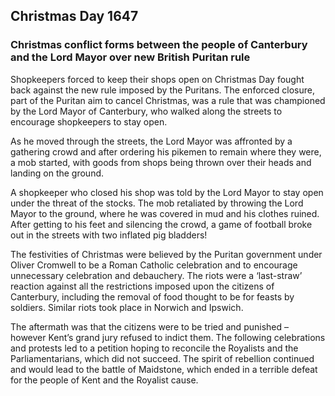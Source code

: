 <param ve-config 
       title="Plum Pudding Riots: Chaos in Canterbury"
       author="Hannah"
       banner="https://upload.wikimedia.org/wikipedia/commons/8/8c/Military_Odyssey_2007_English_Civil_War_Reenactment_-_1259557156.jpg" 
       layout="vertical">

<param ve-entity title="Canterbury" eid="Q29303">
<param ve-entity title="Christmas Day" eid="Q2703710">
<param ve-entity title="1647" eid="Q6935">
<param ve-entity title="Christmas" eid="Q19809">
<param ve-entity title="Lord Mayor" eid="Q11902879">
<param ve-entity title="British" eid="Q842438">
<param ve-entity title="Puritan" eid="Q137073">
<param ve-entity title="pikemen" eid="Q1778520">
<param ve-entity title="Oliver Cromwell" eid="Q44279">
<param ve-entity title="Roman Catholic" eid="Q7361618">
<param ve-entity title="Norwich" eid="Q130191">
<param ve-entity title="Ipswich" eid="Q184775">
<param ve-entity title="Kent" eid="Q23298">
<param ve-entity title="grand jury" eid="Q1323789">
<param ve-entity title="Royalists" eid="Q2284765">
<param ve-entity title="Parliamentarians" eid="Q1130553">
<param ve-entity title="battle of Maidstone" eid="Q4871639">

## Christmas Day 1647
### Christmas conflict forms between the people of Canterbury and the Lord Mayor over new British Puritan rule

Shopkeepers forced to keep their shops open on Christmas Day fought back against the new rule imposed by the Puritans. The enforced closure, part of the Puritan aim to cancel Christmas, was a rule that was championed by the Lord Mayor of Canterbury, who walked along the streets to encourage shopkeepers to stay open.
<param ve-image 
       label="Whitefriars Street, Canterbury" 
       license="Creative Commons Attribution-Share Alike 2.0 Generic" 
       url="https://upload.wikimedia.org/wikipedia/commons/7/7a/Canterbury%2C_Whitefriars_Street_-_geograph.org.uk_-_3228327.jpg">

As he moved through the streets, the Lord Mayor was affronted by a gathering crowd and after ordering his pikemen to remain where they were, a mob started, with goods from shops being thrown over their heads and landing on the ground.
<param ve-image 
       label="A pikeman" 
       license="Public domain" 
       url="https://upload.wikimedia.org/wikipedia/commons/5/5d/Officer_of_pikemen.jpg">

A shopkeeper who closed his shop was told by the Lord Mayor to stay open under the threat of the stocks. The mob retaliated by throwing the Lord Mayor to the ground, where he was covered in mud and his clothes ruined. After getting to his feet and silencing the crowd, a game of football broke out in the streets with two inflated pig bladders!

The festivities of Christmas were believed by the Puritan government under Oliver Cromwell to be a Roman Catholic celebration and to encourage unnecessary celebration and debauchery. The riots were a ‘last-straw’ reaction against all the restrictions imposed upon the citizens of Canterbury, including the removal of food thought to be for feasts by soldiers. Similar riots took place in Norwich and Ipswich.
<param ve-map center="Q184775" zoom="10">

The aftermath was that the citizens were to be tried and punished – however Kent’s grand jury refused to indict them. The following celebrations and protests led to a petition hoping to reconcile the Royalists and the Parliamentarians, which did not succeed. The spirit of rebellion continued and would lead to the battle of Maidstone, which ended in a terrible defeat for the people of Kent and the Royalist cause.